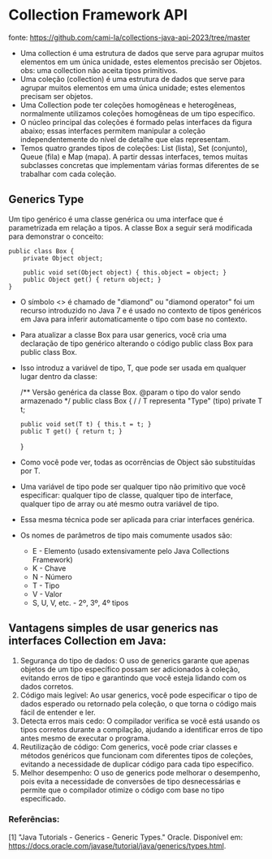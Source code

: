 # Collection Framework API

fonte: https://github.com/cami-la/collections-java-api-2023/tree/master

- Uma collection é uma estrutura de dados que serve para agrupar muitos elementos em um única unidade, estes elementos 
precisão ser Objetos.
obs: uma collection não aceita tipos primitivos.
- Uma coleção (collection) é uma estrutura de dados que serve para agrupar muitos elementos em uma única unidade; estes elementos precisam ser objetos.
- Uma Collection pode ter coleções homogêneas e heterogêneas, normalmente utilizamos coleções homogêneas de um tipo específico.
- O núcleo principal das coleções é formado pelas interfaces da figura abaixo; essas interfaces permitem manipular a coleção independentemente do nível de detalhe que elas representam.
- Temos quatro grandes tipos de coleções: List (lista), Set (conjunto), Queue (fila) e Map (mapa). A partir dessas interfaces, temos muitas subclasses concretas que implementam várias formas diferentes de se trabalhar com cada coleção.


## Generics Type
Um tipo genérico é uma classe genérica ou uma interface que é parametrizada em relação a tipos.
A classe Box a seguir será modificada para demonstrar o conceito:

    public class Box {
        private Object object;

        public void set(Object object) { this.object = object; }
        public Object get() { return object; }
    }

- O símbolo <> é chamado de "diamond" ou "diamond operator" foi um recurso introduzido no Java 7 e é usado no contexto de tipos genéricos em Java para inferir automaticamente o tipo com base no contexto.
- Para atualizar a classe Box para usar generics, você cria uma declaração de tipo genérico alterando o código public class Box para public class Box<T>.
- Isso introduz a variável de tipo, T, que pode ser usada em qualquer lugar dentro da classe:


    /**
    Versão genérica da classe Box.
     @param <T> o tipo do valor sendo armazenado
     */
    public class Box<T> {
    / / T representa "Type" (tipo)
     private T t;

      public void set(T t) { this.t = t; }
      public T get() { return t; }
    }
- Como você pode ver, todas as ocorrências de Object são substituídas por T.
- Uma variável de tipo pode ser qualquer tipo não primitivo que você especificar: qualquer tipo de classe, qualquer tipo de interface, qualquer tipo de array ou até mesmo outra variável de tipo.
- Essa mesma técnica pode ser aplicada para criar interfaces genérica.
- Os nomes de parâmetros de tipo mais comumente usados são:
  - E - Elemento (usado extensivamente pelo Java Collections Framework)
  - K - Chave
  - N - Número
  - T - Tipo
  - V - Valor
  - S, U, V, etc. - 2º, 3º, 4º tipos
## Vantagens simples de usar generics nas interfaces Collection em Java:
1. Segurança do tipo de dados: O uso de generics garante que apenas objetos de um tipo específico possam ser adicionados à coleção, evitando erros de tipo e garantindo que você esteja lidando com os dados corretos.
2. Código mais legível: Ao usar generics, você pode especificar o tipo de dados esperado ou retornado pela coleção, o que torna o código mais fácil de entender e ler.
3. Detecta erros mais cedo: O compilador verifica se você está usando os tipos corretos durante a compilação, ajudando a identificar erros de tipo antes mesmo de executar o programa.
4. Reutilização de código: Com generics, você pode criar classes e métodos genéricos que funcionam com diferentes tipos de coleções, evitando a necessidade de duplicar código para cada tipo específico.
5. Melhor desempenho: O uso de generics pode melhorar o desempenho, pois evita a necessidade de conversões de tipo desnecessárias e permite que o compilador otimize o código com base no tipo especificado.

### Referências:
  [1] "Java Tutorials - Generics - Generic Types." Oracle. Disponível em: https://docs.oracle.com/javase/tutorial/java/generics/types.html.